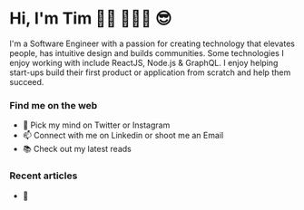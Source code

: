 # Hi, I'm Tim 👨🏻‍ 👨🏻‍💻 😎
<p> I'm a Software Engineer with a passion for creating technology that elevates people, has intuitive design and builds communities. 
Some technologies I enjoy working with include ReactJS, Node.js & GraphQL. 
I enjoy helping start-ups build their first product or application from scratch and help them succeed. </p>

### Find me on the web
- 🧠 Pick my mind on Twitter or Instagram
- 📫 Connect with me on Linkedin or shoot me an Email
- 📚 Check out my latest reads 

### Recent articles
- 🌱 
